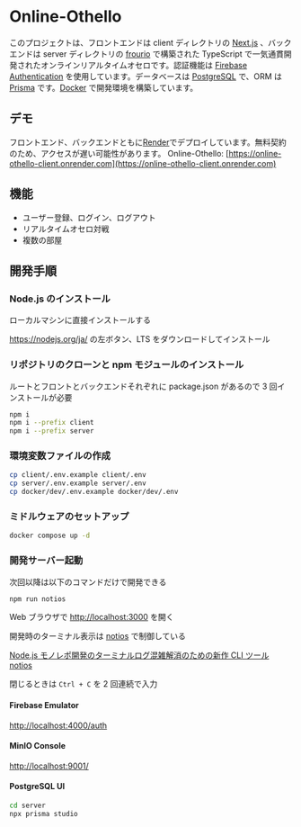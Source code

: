# Online-Othello

このプロジェクトは、フロントエンドは client ディレクトリの [Next.js](https://nextjs.org/) 、バックエンドは server ディレクトリの [frourio](https://frourio.com/) で構築された TypeScript で一気通貫開発されたオンラインリアルタイムオセロです。認証機能は [Firebase Authentication](https://firebase.google.com/?hl=ja) を使用しています。データベースは [PostgreSQL](https://www.postgresql.org/) で、ORM は [Prisma](https://www.prisma.io/) です。[Docker](https://www.docker.com/) で開発環境を構築しています。

## デモ

フロントエンド、バックエンドともに[Render](https://render.com/)でデプロイしています。無料契約のため、アクセスが遅い可能性があります。
Online-Othello: [https://online-othello-client.onrender.com](https://online-othello-client.onrender.com)

## 機能

- ユーザー登録、ログイン、ログアウト
- リアルタイムオセロ対戦
- 複数の部屋

## 開発手順

### Node.js のインストール

ローカルマシンに直接インストールする

<https://nodejs.org/ja/> の左ボタン、LTS をダウンロードしてインストール

### リポジトリのクローンと npm モジュールのインストール

ルートとフロントとバックエンドそれぞれに package.json があるので 3 回インストールが必要

```sh
npm i
npm i --prefix client
npm i --prefix server
```

### 環境変数ファイルの作成

```sh
cp client/.env.example client/.env
cp server/.env.example server/.env
cp docker/dev/.env.example docker/dev/.env
```

### ミドルウェアのセットアップ

```sh
docker compose up -d
```

### 開発サーバー起動

次回以降は以下のコマンドだけで開発できる

```sh
npm run notios
```

Web ブラウザで <http://localhost:3000> を開く

開発時のターミナル表示は [notios](https://github.com/frouriojs/notios) で制御している

[Node.js モノレポ開発のターミナルログ混雑解消のための新作 CLI ツール notios](https://zenn.dev/luma/articles/nodejs-new-cli-tool-notios)

閉じるときは `Ctrl + C` を 2 回連続で入力

#### Firebase Emulator

<http://localhost:4000/auth>

#### MinIO Console

<http://localhost:9001/>

#### PostgreSQL UI

```sh
cd server
npx prisma studio
```
